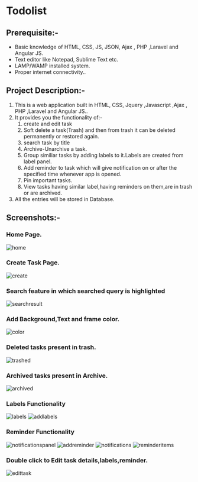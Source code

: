 # Todolist 

## Prerequisite:-
* Basic knowledge of HTML, CSS, JS, JSON, Ajax , PHP ,Laravel and Angular JS.
* Text editor like Notepad, Sublime Text etc.
* LAMP/WAMP installed system.
* Proper internet connectivity..

## Project Description:-

1. This is a  web application built in HTML, CSS, Jquery ,Javascript ,Ajax , PHP ,Laravel and Angular JS.. 
2. It provides you the functionality of:-
    1. create and edit task
    2. Soft delete a task(Trash) and then from trash it can be deleted permanently or restored again.
    3. search task by title
    4. Archive-Unarchive a task.
    5. Group similiar tasks by adding labels to it.Labels are created from label panel.
    6. Add reminder to task which will give notification on or after the specified time whenever app is opened.
    7. Pin important tasks.
    8. View tasks having similar label,having reminders on them,are in trash or are archived.
3. All the entries will be stored in Database.


## Screenshots:-

### Home Page.
![home](https://github.com/kritsoni/Web-Apps/blob/master/todoApp/images/home.png)

### Create Task Page.
![create](https://github.com/kritsoni/Web-Apps/blob/master/todoApp/images/create.png)


### Search feature in which searched query is highlighted 
![searchresult](https://github.com/kritsoni/Web-Apps/blob/master/todoApp/images/searchresult.png)

### Add Background,Text and frame color.
![color](https://github.com/kritsoni/Web-Apps/blob/master/todoApp/images/color.png)

### Deleted tasks present in trash.
![trashed](https://github.com/kritsoni/Web-Apps/blob/master/todoApp/images/trashed.png)

### Archived tasks present in Archive.
![archived](https://github.com/kritsoni/Web-Apps/blob/master/todoApp/images/archived.png)

### Labels Functionality
![labels](https://github.com/kritsoni/Web-Apps/blob/master/todoApp/images/labels.png)
![addlabels](https://github.com/kritsoni/Web-Apps/blob/master/todoApp/images/addlabels.png)

### Reminder Functionality
![notificationspanel](https://github.com/kritsoni/Web-Apps/blob/master/todoApp/images/notificationspanel.png)
![addreminder](https://github.com/kritsoni/Web-Apps/blob/master/todoApp/images/addreminder.png)
![notifications](https://github.com/kritsoni/Web-Apps/blob/master/todoApp/images/addreminder.png)
![reminderitems](https://github.com/kritsoni/Web-Apps/blob/master/todoApp/images/reminderitems.png)

### Double click to Edit task details,labels,reminder.
![edittask](https://github.com/kritsoni/Web-Apps/blob/master/todoApp/images/edittask.png)


